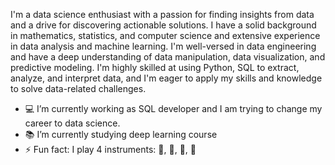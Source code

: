 I'm a data science enthusiast with a passion for finding insights from data and a drive for discovering actionable solutions. I have a solid background in mathematics, statistics, and computer science and extensive experience in data analysis and machine learning. I'm well-versed in data engineering and have a deep understanding of data manipulation, data visualization, and predictive modeling. I'm highly skilled at using Python, SQL to extract, analyze, and interpret data, and I'm eager to apply my skills and knowledge to solve data-related challenges.

- :computer: I’m currently working as SQL developer and I am trying to change my career to data science.
- :books: I’m currently studying deep learning course
- ⚡ Fun fact: I play 4 instruments: :musical_keyboard:, :guitar:, :trumpet:, :saxophone:
